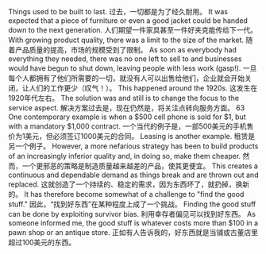 Things  used  to  be  built  to  last.
过去，一切都是为了经久耐用。
It  was  expected  that  a  piece  of  furniture or even a good jacket could be handed down to the next generation.
人们期望一件家具甚至一件好夹克能传给下一代。
With growing product quality, there was a limit to the size of the market.
随着产品质量的提高，市场的规模受到了限制。
As soon as everybody had everything they needed, there was no one left to sell to and businesses would have begun to shut down, leaving people with less work (gasp!).
一旦每个人都拥有了他们所需要的一切，就没有人可以出售给他们，企业就会开始关闭，让人们的工作更少（叹气！）。
This happened around the 1920s.
这发生在1920年代左右。
The solution was and still is to change the focus to the service aspect.
解决方案过去是，现在仍然是，将关注点转向服务方面。
63 One contemporary example is when a $500 cell phone is  sold  for  $1, but with a mandatory $1,000 contract.
一个当代的例子是，一部500美元的手机售价为1美元，但必须签订1000美元的合同。
Leasing is  another  example.
租赁是另一个例子。
However,  a more  nefarious  strategy  has  been  to  build  products  of  an  increasingly  inferior quality  and,  in  doing  so,  make  them  cheaper.
然而，一个更邪恶的策略是制造质量越来越差的产品，使其更便宜。
This  creates  a  continuous  and dependable  demand  as  things  break  and  are  thrown  out  and  replaced.
这就创造了一个持续的、稳定的需求，因为东西坏了，就扔掉，换新的。
It  has therefore become somewhat of a challenge to "find the good stuff." 
因此，“找到好东西”在某种程度上成了一个挑战。
Finding the good  stuff  can  be  done  by  exploiting  survivor  bias.
利用幸存者偏见可以找到好东西。
As  someone  informed  me, the  good  stuff  is  whatever  costs  more  than  $100  in  a  pawn  shop  or  an  antique store.
正如有人告诉我的，好东西就是当铺或古董店里超过100美元的东西。
